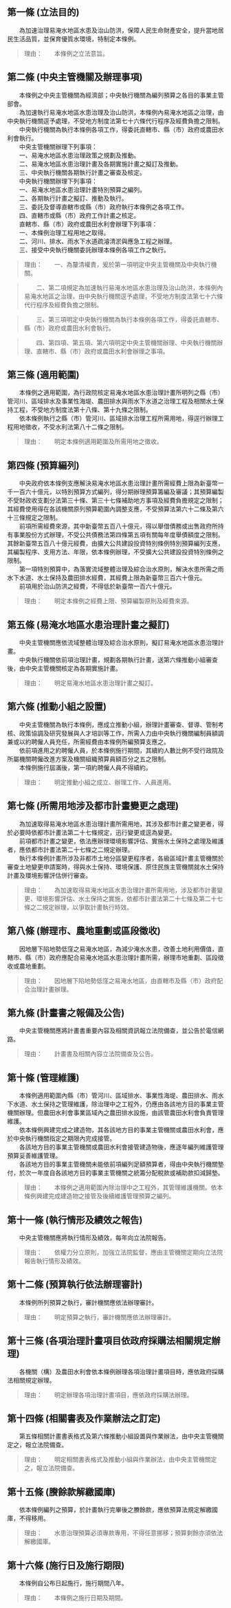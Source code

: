 第一條 (立法目的)
-----------------
　　為加速治理易淹水地區水患及治山防洪，保障人民生命財產安全，提升當地居民生活品質，並保育優質水環境，特制定本條例。  
> 理由：　　本條例之立法意旨。



第二條 (中央主管機關及辦理事項)
-------------------------------
　　本條例之中央主管機關為經濟部；中央執行機關為編列預算之各目的事業主管部會。  
　　為加速執行易淹水地區水患治理及治山防洪，本條例內易淹水地區之治理，由中央執行機關逕予處理，不受地方制度法第七十六條代行程序及經費負擔之限制。  
　　中央執行機關為執行本條例各項工作，得委託直轄市、縣（市）政府或農田水利會執行。  
　　中央主管機關辦理下列事項：  
　　一、易淹水地區水患治理政策之規劃及推動。  
　　二、易淹水地區水患治理計畫及各期實施計畫之擬訂及推動。  
　　三、中央執行機關各期執行計畫之審查及核定。  
　　中央執行機關辦理下列事項：  
　　一、易淹水地區水患治理計畫特別預算之編列。  
　　二、各期執行計畫之擬訂、推動及執行。  
　　三、委託及督導直轄市或縣（市）政府執行本條例之各項工作。  
　　四、直轄市或縣（市）政府工作計畫之核定。  
　　直轄市、縣（市）政府或農田水利會辦理下列事項：  
　　一、本條例治理工程用地之取得。  
　　二、河川、排水、雨水下水道疏濬清淤與應急工程之辦理。  
　　三、接受中央執行機關委託辦理本條例各項工作之執行。  
> 理由：　　一、為釐清權責，爰於第一項明定中央主管機關及中央執行機關。

> 　　二、第二項規定為加速執行易淹水地區水患治理及治山防洪，本條例內易淹水地區之治理，由中央執行機關逕予處理，不受地方制度法第七十六條代行程序及經費負擔之限制。

> 　　三、第三項明定中央執行機關為執行本條例各項工作，得委託直轄市、縣（市）政府或農田水利會執行。

> 　　四、第四項、第五項、第六項明定中央主管機關辦理、中央執行機關辦理、直轄市、縣（市）政府或農田水利會辦理之事項。



第三條 (適用範圍)
-----------------
　　本條例之適用範圍，為行政院核定易淹水地區水患治理計畫所明列之縣（市）管河川、區域排水及事業性海堤、農田排水與雨水下水道之治理工程及相關水土保持工程，不受地方制度法第十八條、第十九條之限制。  
　　依本條例執行之縣（市）管河川、區域排水治理工程所需用地，得逕行辦理工程用地徵收，不受水利法第八十二條之限制。  
> 理由：　　明定本條例適用範圍及所需用地之徵收。



第四條 (預算編列)
-----------------
　　中央政府依本條例支應解決易淹水地區水患治理計畫所需經費上限為新臺幣一千一百六十億元，以特別預算方式編列，得分期辦理預算籌編及審議；其預算編製不受財政收支劃分法第三十條、第三十七條補助地方事項及經費負擔規定之限制；其經費使用得在各該機關原列預算範圍內調整支應，不受預算法第六十二條及第六十三條規定之限制。  
　　前項所需經費來源，其中新臺幣五百八十億元，得以舉借債務或出售政府所持有事業股份方式辦理，不受公共債務法第四條第五項有關每年度舉債額度之限制。其餘新臺幣五百八十億元經費，由擴大公共建設投資特別條例特別預算編列支應，其編製程序、支用方法、年限，依本條例辦理，不受擴大公共建設投資特別條例之限制。  
　　第一項特別預算中，為落實流域整體治理及綜合治水原則，解決水患所需之雨水下水道、水土保持及農田排水經費，其經費上限為新臺幣三百六十億元。  
　　前項用於治山防洪之經費，不得低於新臺幣一百六十億元。  
> 理由：　　明定本條例之經費上限、預算編製原則及經費來源。



第五條 (易淹水地區水患治理計畫之擬訂)
-------------------------------------
　　中央主管機關應依流域整體治理及綜合治水原則，擬訂易淹水地區水患治理計畫。  
　　中央執行機關依前項治理計畫，規劃各期執行計畫，送第六條推動小組審查後，由中央主管機關核定為各期實施計畫。  
> 理由：　　明定易淹水地區水患治理計畫之擬訂。



第六條 (推動小組之設置)
-----------------------
　　中央主管機關為執行本條例，應成立推動小組，辦理計畫審查、督導、管制考核、政策協調及研究發展與人才培訓等工作，所需人力由中央執行機關編制員額調兼或以約聘僱人員充任，所需經費由本條例所編預算支應之。  
　　依前項進用之約聘僱人員，於本條例施行期間，其續約人數比例不受行政院及所屬機關聘僱改進方案及機關組織預算員額百分之五之限制。  
　　本條例施行屆滿後，第一項約聘僱人員不得續約。  
> 理由：　　明定推動小組之成立、辦理工作、人員進用。



第七條 (所需用地涉及都市計畫變更之處理)
---------------------------------------
　　為加速取得易淹水地區水患治理計畫所需用地，其涉及都市計畫之變更者，得於必要時依都市計畫法第二十七條規定，迅行變更或逕為變更。  
　　前項都市計畫之變更，依法應辦理環境影響評估、實施水土保持之處理及維護者，應依都市計畫法第二十七條之二規定辦理。  
　　執行本條例計畫所涉及非都市土地分區變更程序者，各級區域計畫主管機關於審查土地變更申請案時，得與水土保持、環境保護、原住民族主管機關就水土保持計畫及環境影響評估併行審查。  
> 理由：　　為加速取得易淹水地區水患治理計畫所需用地，涉及都市計畫變更、環境影響評估、水土保持之實施，依都市計畫法第二十七條及第二十七條之二規定辦理，以爭取計畫執行時效。



第八條 (辦理市、農地重劃或區段徵收)
-----------------------------------
　　因地層下陷地勢低窪之易淹水地區，為減少淹水水患，改善土地利用價值，直轄市、縣（市）政府應配合易淹水地區水患治理計畫所需，辦理市地重劃、區段徵收或農地重劃。  
> 理由：　　因地層下陷地勢低窪之易淹水地區，由直轄市及縣（市）政府配合治理計畫辦理。



第九條 (計畫書之報備及公告)
---------------------------
　　中央主管機關應將計畫書重要內容及相關資訊報立法院備查，並公告於電信網路。  
> 理由：　　計畫書及相關內容立法院備查及公告。



第十條 (管理維護)
-----------------
　　本條例適用範圍內縣（市）管河川、區域排水、事業性海堤、農田排水、雨水下水道、水土保持之管理維護，除治理中之工程外，仍應由各該地方目的事業主管機關辦理。但農田水利會事業區域內之農田排水設施，由該管農田水利會負責管理維護。  
　　依本條例興建完成之建造物，其各該地方目的事業主管機關或農田水利會，應於中央執行機關指定之期限內完成接管。  
　　各該地方目的事業主管機關或農田水利會接管建造物後，應逐年編列維護管理預算妥善維護管理。  
　　各該地方目的事業主管機關未能依前項編列足額預算者，得由中央執行機關墊付，於次一年度自各該地方目的事業主管機關之統籌分配稅款或補助款扣減歸墊。  
> 理由：　　本條例之適用範圍內除治理中之工程外，其管理維護機關。依本條例興建完成建造物之接管及後續維護管理預算之編列。



第十一條 (執行情形及績效之報告)
-------------------------------
　　中央主管機關應將執行情形及績效，每年向立法院報告。  
> 理由：　　依權力分立原則，加強立法院監督，應由主管機關定期向立法院報告執行情形及績效。



第十二條 (預算執行依法辦理審計)
-------------------------------
　　本條例所列預算之執行，審計機關應依法辦理審計。  
> 理由：　　明定預算之執行，審計機關應依法辦理審計。



第十三條 (各項治理計畫項目依政府採購法相關規定辦理)
---------------------------------------------------
　　各機關（構）及農田水利會依本條例辦理各項治理計畫項目時，應依政府採購法相關規定辦理。  
> 理由：　　明定辦理各項治理計畫項目，應依政府採購法辦理。



第十四條 (相關書表及作業辦法之訂定)
-----------------------------------
　　第五條相關計畫書表格式及第六條推動小組設置與作業辦法，由中央主管機關定之，報立法院備查。  
> 理由：　　明定相關書表格式及推動小組與作業辦法，由中央主管機關定之，報立法院備查。



第十五條 (賸餘款解繳國庫)
-------------------------
　　依本條例編列之預算，於計畫執行完畢後之賸餘款，應依預算法規定解繳國庫，不得移用。  
> 理由：　　水患治理預算必須專款專用，不得任意挪移；預算剩餘亦須依法解繳國庫。



第十六條 (施行日及施行期限)
---------------------------
　　本條例自公布日起施行，施行期間八年。  
> 理由：　　本條例之施行日期及期間。